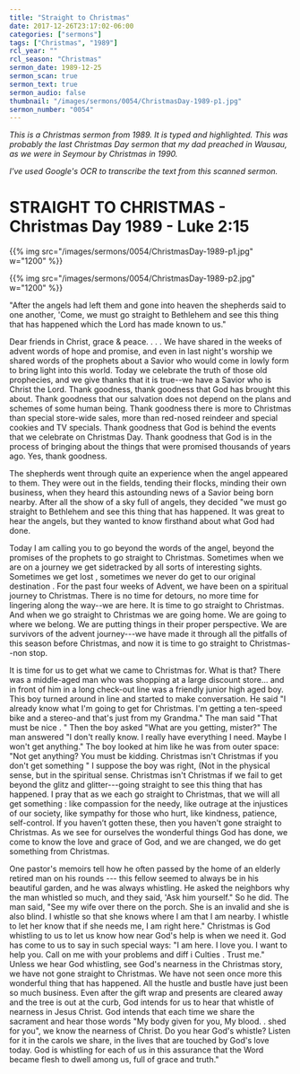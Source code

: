 ```yaml
---
title: "Straight to Christmas"
date: 2017-12-26T23:17:02-06:00
categories: ["sermons"]
tags: ["Christmas", "1989"]
rcl_year: ""
rcl_season: "Christmas"
sermon_date: 1989-12-25
sermon_scan: true
sermon_text: true
sermon_audio: false
thumbnail: "/images/sermons/0054/ChristmasDay-1989-p1.jpg"
sermon_number: "0054"
---
```

_This is a Christmas sermon from 1989. It is typed and highlighted. This was probably the last Christmas Day sermon that my dad preached in Wausau, as we were in Seymour by Christmas in 1990._

<!--more-->

_I've used Google's OCR to transcribe the text from this scanned sermon._

# **STRAIGHT TO CHRISTMAS - Christmas Day 1989 - Luke 2:15**

{{% img src="/images/sermons/0054/ChristmasDay-1989-p1.jpg" w="1200" %}}

{{% img src="/images/sermons/0054/ChristmasDay-1989-p2.jpg" w="1200" %}}

"After the angels had left them and gone into heaven the shepherds said to one another, 'Come, we must go straight to Bethlehem and see this thing that has happened which the Lord has made known to us."

Dear friends in Christ, grace & peace. . . . We have shared in the weeks of advent words of hope and promise, and even in last night's worship we shared words of the prophets about a Savior who would come in lowly form to bring light into this world. Today we celebrate the truth of those old prophecies, and we give thanks that it is true--we have a Savior who is Christ the Lord. Thank goodness, thank goodness that God has brought this about. Thank goodness that our salvation does not depend on the plans and schemes of some human being. Thank goodness there is more to Christmas than special store-wide sales, more than red-nosed reindeer and special cookies and TV specials. Thank goodness that God is behind the events that we celebrate on Christmas Day. Thank goodness that God is in the process of bringing about the things that were promised thousands of years ago. Yes, thank goodness.

The shepherds went through quite an experience when the angel appeared to them. They were out in the fields, tending their flocks, minding their own business, when they heard this astounding news of a Savior being born nearby. After all the show of a sky full of angels, they decided "we must go straight to Bethlehem and see this thing that has happened. It was great to hear the angels, but they wanted to know firsthand about what God had done.

Today I am calling you to go beyond the words of the angel, beyond the promises of the prophets to go straight to Christmas. Sometimes when we are on a journey we get sidetracked by all sorts of interesting sights. Sometimes we get lost , sometimes we never do get to our original destination . For the past four weeks of Advent, we have been on a spiritual journey to Christmas. There is no time for detours, no more time for lingering along the way--we are here. It is time to go straight to Christmas. And when we go straight to Christmas we are going home. We are going to where we belong. We are putting things in their proper perspective. We are survivors of the advent journey---we have made it through all the pitfalls of this season before Christmas, and now it is time to go straight to Christmas--non stop.

It is time for us to get what we came to Christmas for. What is that? There was a middle-aged man who was shopping at a large discount store... and in front of him in a long check-out line was a friendly junior high aged boy. This boy turned around in line and started to make conversation. He said "I already know what I'm going to get for Christmas. I'm getting a ten-speed bike and a stereo-and that's just from my Grandma." The man said "That must be nice . " Then the boy asked "What are you getting, mister?" The man answered "I don't really know. I really have everything I need. Maybe I won't get anything." The boy looked at him like he was from outer space: "Not get anything? You must be kidding. Christmas isn't Christmas if you don't get something " I suppose the boy was right, (Not in the physical sense, but in the spiritual sense. Christmas isn't Christmas if we fail to get beyond the glitz and glitter---going straight to see this thing that has happened. I pray that as we each go straight to Christmas, that we will all get something : like compassion for the needy, like outrage at the injustices of our society, like sympathy for those who hurt, like kindness, patience, self-control. If you haven’t gotten these, then you haven't gone straight to Christmas. As we see for ourselves the wonderful things God has done, we come to know the love and grace of God, and we are changed, we do get something from Christmas.

One pastor's memoirs tell how he often passed by the home of an elderly
retired man on his rounds --- this fellow seemed to always be in his beautiful garden, and he was always whistling. He asked the neighbors why the man whistled so much, and they said, 'Ask him yourself." So he did. The man said, "See my wife over there on the porch. She is an invalid and she is also blind. I whistle so that she knows where I am that I am nearby. I whistle to let her know that if she needs me, I am right here." Christmas is God whistling to us to let us know how near God's help is when we need it. God has come to us to say in such special ways: "I am here. I love you. I want to help you. Call on me with your problems and diff i Culties . Trust me." Unless we hear God whistling, see God's nearness in the Christmas story, we have not gone straight to Christmas. We have not seen once more this wonderful thing that has happened. All the hustle and bustle have just been so much business. Even after the gift wrap and presents are cleared away and the tree is out at the curb, God intends for us to hear that whistle of nearness in Jesus Christ. God intends that each time we share the sacrament and hear those words "My body given for you, My blood. . shed for you", we know the nearness of Christ. Do you hear God's whistle? Listen for it in the carols we share, in the lives that are touched by God's love today. God is whistling for each of us in this assurance that the Word became flesh to dwell among us, full of grace and truth."
